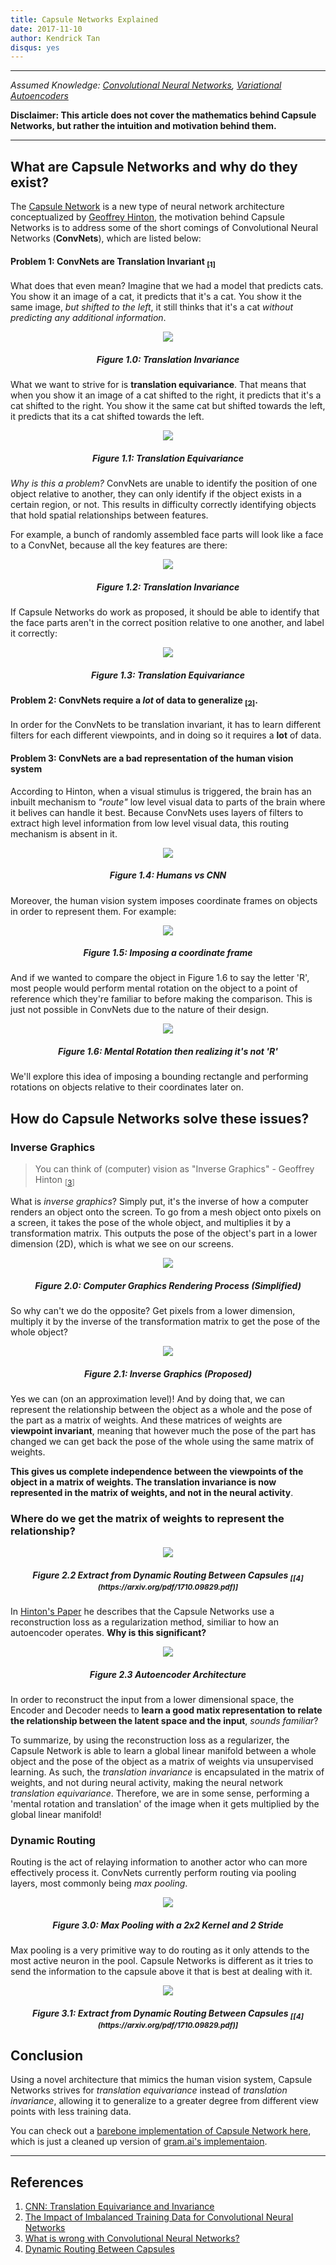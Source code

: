 ```yaml
---
title: Capsule Networks Explained
date: 2017-11-10
author: Kendrick Tan
disqus: yes
---
```


----

_Assumed Knowledge: [Convolutional Neural Networks](https://ujjwalkarn.me/2016/08/11/intuitive-explanation-convnets/), [Variational Autoencoders](http://kvfrans.com/variational-autoencoders-explained/)_

__Disclaimer: This article does not cover the mathematics behind Capsule Networks, but rather the intuition and motivation behind them.__

----

## What are Capsule Networks and why do they exist?

The [Capsule Network](https://arxiv.org/abs/1710.09829) is a new type of neural network architecture conceptualized by [Geoffrey Hinton](http://www.cs.toronto.edu/~hinton/), the motivation behind Capsule Networks is to address some of the short comings of Convolutional Neural Networks (__ConvNets__), which are listed below:

#### Problem 1: ConvNets are Translation Invariant [<sub>[1]</sub>](https://aboveintelligent.com/ml-cnn-translation-equivariance-and-invariance-da12e8ab7049)

What does that even mean? Imagine that we had a model that predicts cats. You show it an image of a cat, it predicts that it's a cat. You show it the same image, _but shifted to the left_, it still thinks that it's a cat _without predicting any additional information_.

<center><img src="https://i.imgur.com/mEIUqT8.png"/></center>
<h5 align="center">Figure 1.0: Translation Invariance</h5>

What we want to strive for is __translation equivariance__. That means that when you show it an image of a cat shifted to the right, it predicts that it's a cat shifted to the right. You show it the same cat but shifted towards the left, it predicts that its a cat shifted towards the left.

<center><img src="https://i.imgur.com/u4ydpQ6.png"/></center>
<h5 align="center">Figure 1.1: Translation Equivariance</h5>

_Why is this a problem?_ ConvNets are unable to identify the position of one object relative to another, they can only identify if the object exists in a certain region, or not. This results in difficulty correctly identifying objects that hold spatial relationships between features.

For example, a bunch of randomly assembled face parts will look like a face to a ConvNet, because all the key features are there:

<center><img src="https://i.imgur.com/0ZyaPt3.png"/></center>
<h5 align="center">Figure 1.2: Translation Invariance</h5>

If Capsule Networks do work as proposed, it should be able to identify that the face parts aren't in the correct position relative to one another, and label it correctly:

<center><img src="https://i.imgur.com/mLt9suH.png"/></center>
<h5 align="center">Figure 1.3: Translation Equivariance</h5>

#### Problem 2: ConvNets require a _lot_ of data to generalize [<sub>[2]</sub>](https://www.kth.se/social/files/588617ebf2765401cfcc478c/PHensmanDMasko_dkand15.pdf).

In order for the ConvNets to be translation invariant, it has to learn different filters for each different viewpoints, and in doing so it requires a __lot__ of data.

#### Problem 3: ConvNets are a bad representation of the human vision system

According to Hinton, when a visual stimulus is triggered, the brain has an inbuilt mechanism to _"route"_ low level visual data to parts of the brain where it belives can handle it best. Because ConvNets uses layers of filters to extract high level information from low level visual data, this routing mechanism is absent in it.

<center><img src="https://i.imgur.com/CVtE4HG.png"/></center>
<h5 align="center">Figure 1.4: Humans vs CNN</h5>

Moreover, the human vision system imposes coordinate frames on objects in order to represent them. For example:

<center><img src="https://i.imgur.com/W8peps6.png"/></center>
<h5 align="center">Figure 1.5: Imposing a coordinate frame</h5>

And if we wanted to compare the object in Figure 1.6 to say the letter 'R', most people would perform mental rotation on the object to a point of reference which they're familiar to before making the comparison. This is just not possible in ConvNets due to the nature of their design.

<center><img src="https://thumbs.gfycat.com/PortlyGracefulBichonfrise-size_restricted.gif"/></center>
<h5 align="center">Figure 1.6: Mental Rotation then realizing it's not 'R'</h5>

We'll explore this idea of imposing a bounding rectangle and performing rotations on objects relative to their coordinates later on.

## How do Capsule Networks solve these issues?

### Inverse Graphics

> You can think of (computer) vision as "Inverse Graphics" - Geoffrey Hinton <sub>[[3](https://youtu.be/rTawFwUvnLE?t=1750)]</sub>

What is _inverse graphics_? Simply put, it's the inverse of how a computer renders an object onto the screen. To go from a mesh object onto pixels on a screen, it takes the pose of the whole object, and multiplies it by a transformation matrix. This outputs the pose of the object's part in a lower dimension (2D), which is what we see on our screens.

<center><img src="https://i.imgur.com/DCmDyHl.png"/></center>
<h5 align="center">Figure 2.0: Computer Graphics Rendering Process (Simplified)</h5>

So why can't we do the opposite? Get pixels from a lower dimension, multiply it by the inverse of the transformation matrix to get the pose of the whole object?

<center><img src="https://i.imgur.com/fOqnQ3C.png"/></center>
<h5 align="center">Figure 2.1: Inverse Graphics (Proposed)</h5>

Yes we can (on an approximation level)! And by doing that, we can represent the relationship between the object as a whole and the pose of the part as a matrix of weights. And these matrices of weights are __viewpoint invariant__, meaning that however much the pose of the part has changed we can get back the pose of the whole using the same matrix of weights.

__This gives us complete independence between the viewpoints of the object in a matrix of weights. The translation invariance is now represented in the matrix of weights, and not in the neural activity__.

### Where do we get the matrix of weights to represent the relationship?

<center><img src="https://i.imgur.com/2fHUQrQ.png"/></center>
<h5 align="center">Figure 2.2 Extract from Dynamic Routing Between Capsules <sub>[[4](https://arxiv.org/pdf/1710.09829.pdf)]</sub></h5>

In [Hinton's Paper](https://arxiv.org/pdf/1710.09829.pdf) he describes that the Capsule Networks use a reconstruction loss as a regularization method, similiar to how an autoencoder operates. __Why is this significant?__

<center><img src="https://i.imgur.com/eCmc5fR.jpg"></center>
<h5 align="center">Figure 2.3 Autoencoder Architecture</h5>

In order to reconstruct the input from a lower dimensional space, the Encoder and Decoder needs to __learn a good matix representation to relate the relationship between the latent space and the input__, _sounds familiar_?

To summarize, by using the reconstruction loss as a regularizer, the Capsule Network is able to learn a global linear manifold between a whole object and the pose of the object as a matrix of weights via unsupervised learning. As such, the _translation invariance_ is encapsulated in the matrix of weights, and not during neural activity, making the neural network _translation equivariance_. Therefore, we are in some sense, performing a 'mental rotation and translation' of the image when it gets multiplied by the global linear manifold!

### Dynamic Routing

Routing is the act of relaying information to another actor who can more effectively process it. ConvNets currently perform routing via pooling layers, most commonly being _max pooling_.

<center><img src="https://qph.ec.quoracdn.net/main-qimg-8afedfb2f82f279781bfefa269bc6a90"/></center>
<h5 align="center">Figure 3.0: Max Pooling with a 2x2 Kernel and 2 Stride</h5>

Max pooling is a very primitive way to do routing as it only attends to the most active neuron in the pool. Capsule Networks is different as it tries to send the information to the capsule above it that is best at dealing with it.

<center><img src="https://i.imgur.com/Vd9kw7m.png"/></center>
<h5 align="center">Figure 3.1: Extract from Dynamic Routing Between Capsules <sub>[[4](https://arxiv.org/pdf/1710.09829.pdf)]</sub></h5>

## Conclusion

Using a novel architecture that mimics the human vision system, Capsule Networks strives for _translation equivariance_ instead of _translation invariance_, allowing it to generalize to a greater degree from different view points with less training data.

You can check out a [barebone implementation of Capsule Network here](https://gist.github.com/kendricktan/9a776ec6322abaaf03cc9befd35508d4), which is just a cleaned up version of [gram.ai's implementaion](https://github.com/gram-ai/capsule-networks).

----

## References

1. [CNN: Translation Equivariance and Invariance](https://aboveintelligent.com/ml-cnn-translation-equivariance-and-invariance-da12e8ab7049)
2. [The Impact of Imbalanced Training Data for Convolutional Neural Networks](https://www.kth.se/social/files/588617ebf2765401cfcc478c/PHensmanDMasko_dkand15.pdf)
3. [What is wrong with Convolutional Neural Networks?](https://youtu.be/rTawFwUvnLE)
4. [Dynamic Routing Between Capsules](https://arxiv.org/pdf/1710.09829.pdf)
